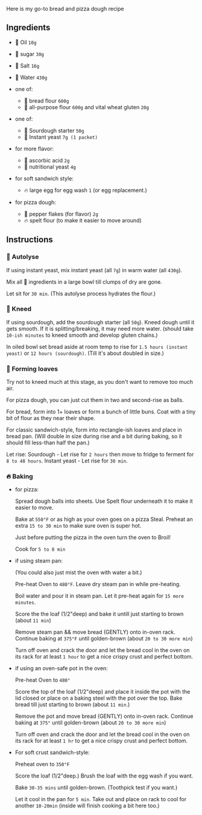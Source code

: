 Here is my go-to bread and pizza dough recipe

## Ingredients

- 🥣 Oil `10g`
- 🥣 sugar `30g`
- 🥣 Salt `16g`
- 🥣 Water `430g`
- one of:
  - 🥣 bread flour `600g`
  - 🥣 all-purpose flour `600g` and vital wheat gluten `20g`
- one of:
  - 👐 Sourdough starter `50g`
  - 🥣 Instant yeast `7g (1 packet)`
- for more flavor:
  - 🥣 ascorbic acid `2g`
  - 🥣 nutritional yeast `4g`

- for soft sandwich style:
  - 🔥 large egg for egg wash `1` (or egg replacement.)
- for pizza dough:
  - 🥣 pepper flakes (for flavor) `2g`
  - 🔥 spelt flour (to make it easier to move around)

## Instructions

### 🥣 Autolyse

If using instant yeast, mix instant yeast (all `7g`) in warm water (all `430g`).

Mix all 🥣 ingredients in a large bowl till clumps of dry are gone.

Let sit for `30 min`. (This autolyse process hydrates the flour.)

### 👐 Kneed

If using sourdough, add the sourdough starter (all `50g`). Kneed dough until it gets smooth. If it is splitting/breaking, it may need more water. (should take `10-ish minutes` to kneed smooth and develop gluten chains.)

In oiled bowl set bread aside at room temp to rise for `1.5 hours (instant yeast)` or `12 hours (sourdough)`. (Till it's about doubled in size.)

### 🍞 Forming loaves

Try not to kneed much at this stage, as you don't want to remove too much air.

For pizza dough, you can just cut them in two and second-rise as balls.

For bread, form into 1+ loaves or form a bunch of little buns. Coat with a tiny bit of flour as they near their shape.

For classic sandwich-style, form into rectangle-ish loaves and place in bread pan. (Will double in size during rise and a bit during baking, so it should fill less-than half the pan.)

Let rise:
  Sourdough - Let rise for `2 hours` then move to fridge to ferment for `8 to 48 hours`.
  Instant yeast - Let rise for `30 min`.

### 🔥 Baking

- for pizza:
    
    Spread dough balls into sheets. Use Spelt flour underneath it to make it easier to move.
    
    Bake at `550°F` or as high as your oven goes on a pizza Steal.
    Preheat an extra `15 to 30 min` to make sure oven is super hot.
    
    Just before putting the pizza in the oven turn the oven to Broil!
    
    Cook for `5 to 8 min`

- if using steam pan:
    
    (You could also just mist the oven with water a bit.)

    Pre-heat Oven to `480°F`.  Leave dry steam pan in while pre-heating.

    Boil water and pour it in steam pan. Let it pre-heat again for `15 more minutes`.

    Score the the loaf (1/2"deep) and bake it untill just starting to brown (about `11 min`)

    Remove steam pan && move bread (GENTLY) onto in-oven rack.
    Continue baking at `375°F` until golden-brown (about `20 to 30 more min`)

    Turn off oven and crack the door and let the bread cool in the oven on its rack for at least `1 hour` to get a nice crispy crust and perfect bottom.

- if using an oven-safe pot in the oven:

    Pre-heat Oven to `480°`

    Score the top of the loaf (1/2"deep) and place it inside the pot with the lid closed or place on a baking steel with the pot over the top. Bake bread till just starting to brown (about `11 min`.)

    Remove the pot and move bread (GENTLY) onto in-oven rack.
    Continue baking at `375°` until golden-brown (about `20 to 30 more min`)

    Turn off oven and crack the door and let the bread cool in the oven on its rack for at least `1 hr` to get a nice crispy crust and perfect bottom.

- For soft crust sandwich-style:

    Preheat oven to `350°F`

    Score the loaf (1/2"deep.)  Brush the loaf with the egg wash if you want.

    Bake `30-35 mins` until golden-brown. (Toothpick test if you want.)

    Let it cool in the pan for `5 min`. Take out and place on rack to cool for another `10-20min` (inside will finish cooking a bit here too.)
